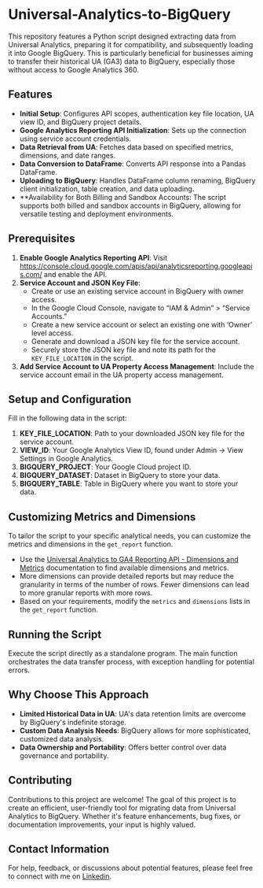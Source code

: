 # Universal-Analytics-to-BigQuery
This repository features a Python script designed extracting data from Universal Analytics, preparing it for compatibility, and subsequently loading it into Google BigQuery. This is particularly beneficial for businesses aiming to transfer their historical UA (GA3) data to BigQuery, especially those without access to Google Analytics 360.


## Features
- **Initial Setup**: Configures API scopes, authentication key file location, UA view ID, and BigQuery project details.
- **Google Analytics Reporting API Initialization**: Sets up the connection using service account credentials.
- **Data Retrieval from UA**: Fetches data based on specified metrics, dimensions, and date ranges.
- **Data Conversion to DataFrame**: Converts API response into a Pandas DataFrame.
- **Uploading to BigQuery**: Handles DataFrame column renaming, BigQuery client initialization, table creation, and data uploading.
- **Availability for Both Billing and Sandbox Accounts: The script supports both billed and sandbox accounts in BigQuery, allowing for versatile testing and deployment environments.


## Prerequisites
1. **Enable Google Analytics Reporting API**: Visit https://console.cloud.google.com/apis/api/analyticsreporting.googleapis.com/ and enable the API.
2. **Service Account and JSON Key File**:
   - Create or use an existing service account in BigQuery with owner access.
   - In the Google Cloud Console, navigate to “IAM & Admin” > “Service Accounts.”
   - Create a new service account or select an existing one with ‘Owner’ level access.
   - Generate and download a JSON key file for the service account.
   - Securely store the JSON key file and note its path for the `KEY_FILE_LOCATION` in the script.
3. **Add Service Account to UA Property Access Management**: Include the service account email in the UA property access management.

## Setup and Configuration
Fill in the following data in the script:

1. **KEY_FILE_LOCATION**: Path to your downloaded JSON key file for the service account.
2. **VIEW_ID**: Your Google Analytics View ID, found under Admin → View Settings in Google Analytics.
3. **BIGQUERY_PROJECT**: Your Google Cloud project ID.
4. **BIGQUERY_DATASET**: Dataset in BigQuery to store your data.
5. **BIGQUERY_TABLE**: Table in BigQuery where you want to store your data.

## Customizing Metrics and Dimensions
To tailor the script to your specific analytical needs, you can customize the metrics and dimensions in the `get_report` function. 

- Use the [Universal Analytics to GA4 Reporting API - Dimensions and Metrics](https://developers.google.com/analytics/devguides/migration/api/reporting-ua-to-ga4-dims-mets) documentation to find available dimensions and metrics.
- More dimensions can provide detailed reports but may reduce the granularity in terms of the number of rows. Fewer dimensions can lead to more granular reports with more rows.
- Based on your requirements, modify the `metrics` and `dimensions` lists in the `get_report` function.

## Running the Script
Execute the script directly as a standalone program. The main function orchestrates the data transfer process, with exception handling for potential errors.

## Why Choose This Approach
- **Limited Historical Data in UA**: UA's data retention limits are overcome by BigQuery's indefinite storage.
- **Custom Data Analysis Needs**: BigQuery allows for more sophisticated, customized data analysis.
- **Data Ownership and Portability**: Offers better control over data governance and portability.

## Contributing
Contributions to this project are welcome! The goal of this project is to create an efficient, user-friendly tool for migrating data from Universal Analytics to BigQuery. Whether it's feature enhancements, bug fixes, or documentation improvements, your input is highly valued.

## Contact Information
For help, feedback, or discussions about potential features, please feel free to connect with me on [Linkedin](https://www.linkedin.com/in/ali-iz/).


